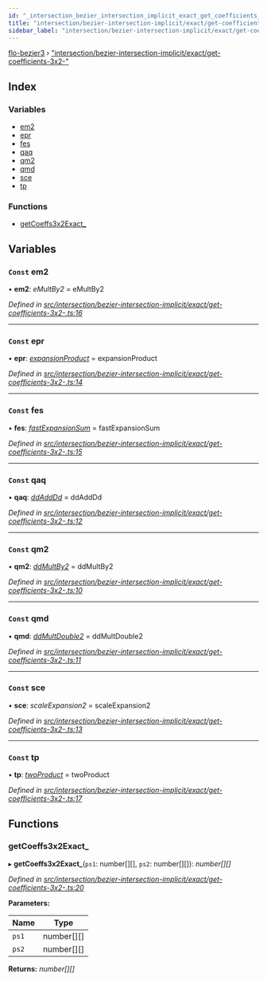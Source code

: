 ```yaml
---
id: "_intersection_bezier_intersection_implicit_exact_get_coefficients_3x2__"
title: "intersection/bezier-intersection-implicit/exact/get-coefficients-3x2-"
sidebar_label: "intersection/bezier-intersection-implicit/exact/get-coefficients-3x2-"
---
```


[flo-bezier3](../globals.md) › ["intersection/bezier-intersection-implicit/exact/get-coefficients-3x2-"](_intersection_bezier_intersection_implicit_exact_get_coefficients_3x2__.md)

## Index

### Variables

* [em2](_intersection_bezier_intersection_implicit_exact_get_coefficients_3x2__.md#const-em2)
* [epr](_intersection_bezier_intersection_implicit_exact_get_coefficients_3x2__.md#const-epr)
* [fes](_intersection_bezier_intersection_implicit_exact_get_coefficients_3x2__.md#const-fes)
* [qaq](_intersection_bezier_intersection_implicit_exact_get_coefficients_3x2__.md#const-qaq)
* [qm2](_intersection_bezier_intersection_implicit_exact_get_coefficients_3x2__.md#const-qm2)
* [qmd](_intersection_bezier_intersection_implicit_exact_get_coefficients_3x2__.md#const-qmd)
* [sce](_intersection_bezier_intersection_implicit_exact_get_coefficients_3x2__.md#const-sce)
* [tp](_intersection_bezier_intersection_implicit_exact_get_coefficients_3x2__.md#const-tp)

### Functions

* [getCoeffs3x2Exact_](_intersection_bezier_intersection_implicit_exact_get_coefficients_3x2__.md#getcoeffs3x2exact_)

## Variables

### `Const` em2

• **em2**: *eMultBy2* = eMultBy2

*Defined in [src/intersection/bezier-intersection-implicit/exact/get-coefficients-3x2-.ts:16](https://github.com/FlorisSteenkamp/FloBezier/blob/6f79660/src/intersection/bezier-intersection-implicit/exact/get-coefficients-3x2-.ts#L16)*

___

### `Const` epr

• **epr**: *[expansionProduct](_implicit_form_exact_get_implicit_form2_.md#expansionproduct)* = expansionProduct

*Defined in [src/intersection/bezier-intersection-implicit/exact/get-coefficients-3x2-.ts:14](https://github.com/FlorisSteenkamp/FloBezier/blob/6f79660/src/intersection/bezier-intersection-implicit/exact/get-coefficients-3x2-.ts#L14)*

___

### `Const` fes

• **fes**: *[fastExpansionSum](_intersection_bezier_intersection_implicit_inversion_old_.md#fastexpansionsum)* = fastExpansionSum

*Defined in [src/intersection/bezier-intersection-implicit/exact/get-coefficients-3x2-.ts:15](https://github.com/FlorisSteenkamp/FloBezier/blob/6f79660/src/intersection/bezier-intersection-implicit/exact/get-coefficients-3x2-.ts#L15)*

___

### `Const` qaq

• **qaq**: *[ddAddDd](_global_properties_bounds_get_interval_box_get_interval_box_quad_.md#ddadddd)* = ddAddDd

*Defined in [src/intersection/bezier-intersection-implicit/exact/get-coefficients-3x2-.ts:12](https://github.com/FlorisSteenkamp/FloBezier/blob/6f79660/src/intersection/bezier-intersection-implicit/exact/get-coefficients-3x2-.ts#L12)*

___

### `Const` qm2

• **qm2**: *[ddMultBy2](_global_properties_bounds_get_interval_box_get_interval_box_quad_.md#ddmultby2)* = ddMultBy2

*Defined in [src/intersection/bezier-intersection-implicit/exact/get-coefficients-3x2-.ts:10](https://github.com/FlorisSteenkamp/FloBezier/blob/6f79660/src/intersection/bezier-intersection-implicit/exact/get-coefficients-3x2-.ts#L10)*

___

### `Const` qmd

• **qmd**: *[ddMultDouble2](_global_properties_bounds_get_interval_box_get_interval_box_quad_.md#ddmultdouble2)* = ddMultDouble2

*Defined in [src/intersection/bezier-intersection-implicit/exact/get-coefficients-3x2-.ts:11](https://github.com/FlorisSteenkamp/FloBezier/blob/6f79660/src/intersection/bezier-intersection-implicit/exact/get-coefficients-3x2-.ts#L11)*

___

### `Const` sce

• **sce**: *scaleExpansion2* = scaleExpansion2

*Defined in [src/intersection/bezier-intersection-implicit/exact/get-coefficients-3x2-.ts:13](https://github.com/FlorisSteenkamp/FloBezier/blob/6f79660/src/intersection/bezier-intersection-implicit/exact/get-coefficients-3x2-.ts#L13)*

___

### `Const` tp

• **tp**: *[twoProduct](_intersection_bezier_intersection_implicit_inversion_old_.md#twoproduct)* = twoProduct

*Defined in [src/intersection/bezier-intersection-implicit/exact/get-coefficients-3x2-.ts:17](https://github.com/FlorisSteenkamp/FloBezier/blob/6f79660/src/intersection/bezier-intersection-implicit/exact/get-coefficients-3x2-.ts#L17)*

## Functions

###  getCoeffs3x2Exact_

▸ **getCoeffs3x2Exact_**(`ps1`: number[][], `ps2`: number[][]): *number[][]*

*Defined in [src/intersection/bezier-intersection-implicit/exact/get-coefficients-3x2-.ts:20](https://github.com/FlorisSteenkamp/FloBezier/blob/6f79660/src/intersection/bezier-intersection-implicit/exact/get-coefficients-3x2-.ts#L20)*

**Parameters:**

Name | Type |
------ | ------ |
`ps1` | number[][] |
`ps2` | number[][] |

**Returns:** *number[][]*
